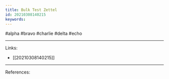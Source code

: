 ```yaml
---
title: Bulk Test Zettel
id: 20210308140215
keywords:
---
```

#alpha #bravo #charlie #delta #echo

---
Links:

- [[20210308140215]]

---
References:
